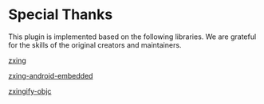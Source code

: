 # Special Thanks

This plugin is implemented based on the following libraries. We are grateful for the skills of the original creators and maintainers.

[zxing](https://github.com/zxing/zxing)

[zxing-android-embedded](https://github.com/journeyapps/zxing-android-embedded)

[zxingify-objc](https://github.com/zxingify/zxingify-objc)
